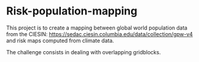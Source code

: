 # Risk-population-mapping
This project is to create a mapping between global world population data from the CIESIN: https://sedac.ciesin.columbia.edu/data/collection/gpw-v4
and risk maps computed from climate data. 

The challenge consists in dealing with overlapping gridblocks. 
